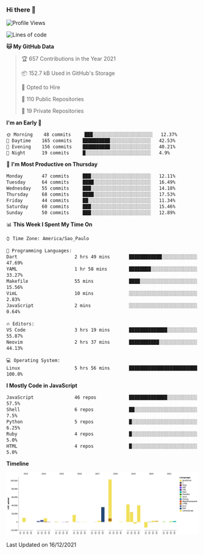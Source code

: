 ### Hi there 👋

<!--START_SECTION:waka-->
![Profile Views](http://img.shields.io/badge/Profile%20Views-17-blue)

![Lines of code](https://img.shields.io/badge/From%20Hello%20World%20I%27ve%20Written-294%20Thousand%20lines%20of%20code-blue)

**🐱 My GitHub Data** 

> 🏆 657 Contributions in the Year 2021
 > 
> 📦 152.7 kB Used in GitHub's Storage 
 > 
> 💼 Opted to Hire
 > 
> 📜 110 Public Repositories 
 > 
> 🔑 19 Private Repositories  
 > 
**I'm an Early 🐤** 

```text
🌞 Morning    48 commits     ███░░░░░░░░░░░░░░░░░░░░░░   12.37% 
🌆 Daytime    165 commits    ██████████░░░░░░░░░░░░░░░   42.53% 
🌃 Evening    156 commits    ██████████░░░░░░░░░░░░░░░   40.21% 
🌙 Night      19 commits     █░░░░░░░░░░░░░░░░░░░░░░░░   4.9%

```
📅 **I'm Most Productive on Thursday** 

```text
Monday       47 commits     ███░░░░░░░░░░░░░░░░░░░░░░   12.11% 
Tuesday      64 commits     ████░░░░░░░░░░░░░░░░░░░░░   16.49% 
Wednesday    55 commits     ███░░░░░░░░░░░░░░░░░░░░░░   14.18% 
Thursday     68 commits     ████░░░░░░░░░░░░░░░░░░░░░   17.53% 
Friday       44 commits     ██░░░░░░░░░░░░░░░░░░░░░░░   11.34% 
Saturday     60 commits     ███░░░░░░░░░░░░░░░░░░░░░░   15.46% 
Sunday       50 commits     ███░░░░░░░░░░░░░░░░░░░░░░   12.89%

```


📊 **This Week I Spent My Time On** 

```text
⌚︎ Time Zone: America/Sao_Paulo

💬 Programming Languages: 
Dart                     2 hrs 49 mins       ████████████░░░░░░░░░░░░░   47.69% 
YAML                     1 hr 58 mins        ████████░░░░░░░░░░░░░░░░░   33.27% 
Makefile                 55 mins             ████░░░░░░░░░░░░░░░░░░░░░   15.56% 
VimL                     10 mins             ░░░░░░░░░░░░░░░░░░░░░░░░░   2.83% 
JavaScript               2 mins              ░░░░░░░░░░░░░░░░░░░░░░░░░   0.64%

🔥 Editors: 
VS Code                  3 hrs 19 mins       ██████████████░░░░░░░░░░░   55.87% 
Neovim                   2 hrs 37 mins       ███████████░░░░░░░░░░░░░░   44.13%

💻 Operating System: 
Linux                    5 hrs 56 mins       █████████████████████████   100.0%

```

**I Mostly Code in JavaScript** 

```text
JavaScript               46 repos            ██████████████░░░░░░░░░░░   57.5% 
Shell                    6 repos             ██░░░░░░░░░░░░░░░░░░░░░░░   7.5% 
Python                   5 repos             █░░░░░░░░░░░░░░░░░░░░░░░░   6.25% 
Ruby                     4 repos             █░░░░░░░░░░░░░░░░░░░░░░░░   5.0% 
HTML                     4 repos             █░░░░░░░░░░░░░░░░░░░░░░░░   5.0%

```


**Timeline**

![Chart not found](https://raw.githubusercontent.com/jampow/jampow/master/charts/bar_graph.png) 


 Last Updated on 16/12/2021
<!--END_SECTION:waka-->
